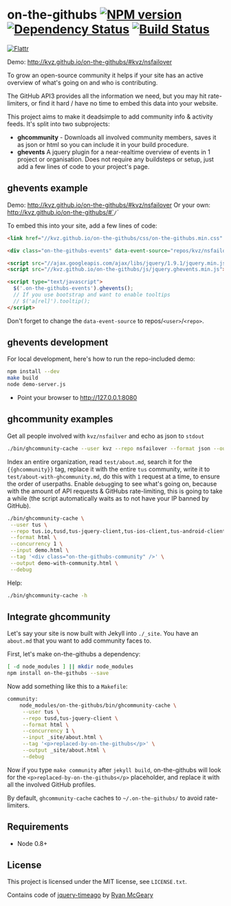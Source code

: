 on-the-githubs [![NPM version][NPMIMGURL]][NPMURL] [![Dependency Status][DependencyStatusIMGURL]][DependencyStatusURL] [![Build Status][BuildStatusIMGURL]][BuildStatusURL]
===============
[![Flattr][FlattrIMGURL]][FlattrURL]

[NPMIMGURL]:                https://badge.fury.io/js/cloudcmd.png
[BuildStatusIMGURL]:        https://secure.travis-ci.org/kvz/on-the-githubs.png?branch=master
[DependencyStatusIMGURL]:   https://gemnasium.com/kvz/on-the-githubs.png
[FlattrIMGURL]:             http://api.flattr.com/button/flattr-badge-large.png
[NPMURL]:                   //npmjs.org/package/on-the-githubs
[BuildStatusURL]:           //travis-ci.org/kvz/on-the-githubs  "Build Status"
[DependencyStatusURL]:      //gemnasium.com/kvz/on-the-githubs "Dependency Status"
[FlattrURL]:                https://flattr.com/submit/auto?user_id=kvz&url=github.com/kvz/on-the-githubs&title=on-the-githubs&language=&tags=github&category=software

Demo: http://kvz.github.io/on-the-githubs/#kvz/nsfailover

To grow an open-source community it helps if your site has an active overview of what's going on and who
is contributing.

The GitHub API3 provides all the information we need, but you may hit rate-limiters, or find it hard / have no time to embed this data into your website.

This project aims to make it deadsimple to add community info & activity feeds. It's split
into two subprojects:

- **ghcommunity** - Downloads all involved community members, saves it as json or html so you can include it in your build procedure.
- **ghevents**
A jquery plugin for a near-realtime overview of events in 1 project or organisation. Does not require any buildsteps or setup, just add a few lines of code to your project's page.


## ghevents example

Demo: http://kvz.github.io/on-the-githubs/#kvz/nsfailover
Or your own: http://kvz.github.io/on-the-githubs/#`<user>`/`<repo>`

To embed this into your site, add a few lines of code:

```html
<link href="//kvz.github.io/on-the-githubs/css/on-the-githubs.min.css" rel="stylesheet" />

<div class="on-the-githubs-events" data-event-source="repos/kvz/nsfailover">Loading...</div>

<script src="//ajax.googleapis.com/ajax/libs/jquery/1.9.1/jquery.min.js"></script>
<script src="//kvz.github.io/on-the-githubs/js/jquery.ghevents.min.js"></script>

<script type="text/javascript">
  $('.on-the-githubs-events').ghevents();
  // If you use bootstrap and want to enable tooltips
  // $('a[rel]').tooltip();
</script>
```

Don't forget to change the `data-event-source` to repos/`<user>`/`<repo>`.


## ghevents development

For local development, here's how to run the repo-included demo:

```bash
npm install --dev
make build
node demo-server.js
```

- Point your browser to http://127.0.0.1:8080

## ghcommunity examples

Get all people involved with `kvz/nsfailver` and echo as json to `stdout`

```bash
./bin/ghcommunity-cache --user kvz --repo nsfailover --format json --output -
```

Index an entire organization, read `test/about.md`, search it for the `{{ghcommunity}}` tag,
replace it with the entire `tus` community, write it to `test/about-with-ghcommunity.md`, do this with `1` request at a time, to ensure the order of userpaths. Enable `debug`ging to see what's going on, because with the amount of API requests & GitHubs rate-limiting, this is going to take a while (the script automatically waits as to not have your IP banned by GitHub).

```bash
./bin/ghcommunity-cache \
 --user tus \
 --repo tus.io,tusd,tus-jquery-client,tus-ios-client,tus-android-client,tus-resumable-upload-protocol \
 --format html \
 --concurrency 1 \
 --input demo.html \
 --tag '<div class="on-the-githubs-community" />' \
 --output demo-with-community.html \
 --debug
```

Help:

```bash
./bin/ghcommunity-cache -h
```

## Integrate ghcommunity

Let's say your site is now built with Jekyll into `./_site`.
You have an `about.md` that you want to add community faces to.

First, let's make on-the-githubs a dependency:

```bash
[ -d node_modules ] || mkdir node_modules
npm install on-the-githubs --save
```

Now add something like this to a `Makefile`:

```bash
community:
	node_modules/on-the-githubs/bin/ghcommunity-cache \
	 --user tus \
	 --repo tusd,tus-jquery-client \
	 --format html \
	 --concurrency 1 \
	 --input _site/about.html \
	 --tag '<p>replaced-by-on-the-githubs</p>' \
	 --output _site/about.html \
	 --debug
```

Now if you type `make community` after `jekyll build`, on-the-githubs will look for the
`<p>replaced-by-on-the-githubs</p>` placeholder, and replace it with all the involved GitHub
profiles.

By default, `ghcommunity-cache` caches to `~/.on-the-githubs/` to avoid rate-limiters.

## Requirements

- Node 0.8+

## License

This project is licensed under the MIT license, see `LICENSE.txt`.

Contains code of [jquery-timeago](https://github.com/rmm5t/jquery-timeago)
by [Ryan McGeary](https://github.com/rmm5t/jquery-timeago/blob/master/LICENSE.txt)
